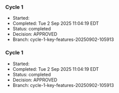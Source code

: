 
### Cycle 1
- Started: 
- Completed: Tue  2 Sep 2025 11:04:19 EDT
- Status: completed
- Decision: APPROVED
- Branch: cycle-1-key-features-20250902-105913


### Cycle 1
- Started: 
- Completed: Tue  2 Sep 2025 11:04:19 EDT
- Status: completed
- Decision: APPROVED
- Branch: cycle-1-key-features-20250902-105913


